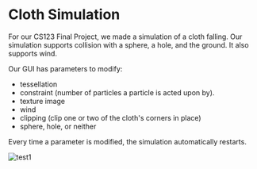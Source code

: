 # Cloth Simulation

For our CS123 Final Project, we made a simulation of a cloth falling. Our simulation supports collision with a sphere, a hole, and the ground. It also supports wind. 

Our GUI has parameters to modify: 
* tessellation
* constraint (number of particles a particle is acted upon by).
* texture image
* wind
* clipping (clip one or two of the cloth's corners in place)
* sphere, hole, or neither

Every time a parameter is modified, the simulation automatically restarts. 

![test1](https://github.com/ahabib3/graphics-fp/blob/master/README/1.png)
